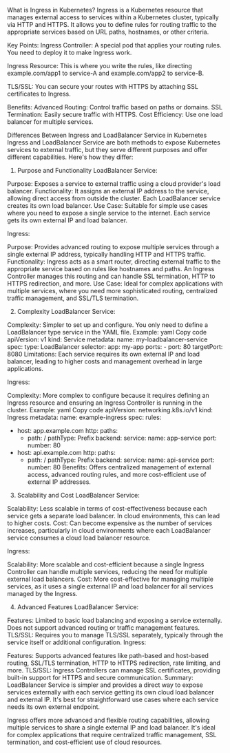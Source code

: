 What is Ingress in Kubernetes?
Ingress is a Kubernetes resource that manages external access to services within a Kubernetes cluster, typically via HTTP and HTTPS. It allows you to define rules for routing traffic to the appropriate services based on URL paths, hostnames, or other criteria.

Key Points:
Ingress Controller: A special pod that applies your routing rules. You need to deploy it to make Ingress work.

Ingress Resource: This is where you write the rules, like directing example.com/app1 to service-A and example.com/app2 to service-B.

TLS/SSL: You can secure your routes with HTTPS by attaching SSL certificates to Ingress.

Benefits:
Advanced Routing: Control traffic based on paths or domains.
SSL Termination: Easily secure traffic with HTTPS.
Cost Efficiency: Use one load balancer for multiple services.

Differences Between Ingress and LoadBalancer Service in Kubernetes
Ingress and LoadBalancer Service are both methods to expose Kubernetes services to external traffic, but they serve different purposes and offer different capabilities. Here's how they differ:

1. Purpose and Functionality
LoadBalancer Service:

Purpose: Exposes a service to external traffic using a cloud provider's load balancer.
Functionality: It assigns an external IP address to the service, allowing direct access from outside the cluster. Each LoadBalancer service creates its own load balancer.
Use Case: Suitable for simple use cases where you need to expose a single service to the internet. Each service gets its own external IP and load balancer.

Ingress:

Purpose: Provides advanced routing to expose multiple services through a single external IP address, typically handling HTTP and HTTPS traffic.
Functionality: Ingress acts as a smart router, directing external traffic to the appropriate service based on rules like hostnames and paths. An Ingress Controller manages this routing and can handle SSL termination, HTTP to HTTPS redirection, and more.
Use Case: Ideal for complex applications with multiple services, where you need more sophisticated routing, centralized traffic management, and SSL/TLS termination.

2. Complexity
LoadBalancer Service:

Complexity: Simpler to set up and configure. You only need to define a LoadBalancer type service in the YAML file.
Example:
yaml
Copy code
apiVersion: v1
kind: Service
metadata:
  name: my-loadbalancer-service
spec:
  type: LoadBalancer
  selector:
    app: my-app
  ports:
    - port: 80
      targetPort: 8080
Limitations: Each service requires its own external IP and load balancer, leading to higher costs and management overhead in large applications.

Ingress:

Complexity: More complex to configure because it requires defining an Ingress resource and ensuring an Ingress Controller is running in the cluster.
Example:
yaml
Copy code
apiVersion: networking.k8s.io/v1
kind: Ingress
metadata:
  name: example-ingress
spec:
  rules:
  - host: app.example.com
    http:
      paths:
      - path: /
        pathType: Prefix
        backend:
          service:
            name: app-service
            port:
              number: 80
  - host: api.example.com
    http:
      paths:
      - path: /
        pathType: Prefix
        backend:
          service:
            name: api-service
            port:
              number: 80
Benefits: Offers centralized management of external access, advanced routing rules, and more cost-efficient use of external IP addresses.
3. Scalability and Cost
LoadBalancer Service:

Scalability: Less scalable in terms of cost-effectiveness because each service gets a separate load balancer. In cloud environments, this can lead to higher costs.
Cost: Can become expensive as the number of services increases, particularly in cloud environments where each LoadBalancer service consumes a cloud load balancer resource.

Ingress:

Scalability: More scalable and cost-efficient because a single Ingress Controller can handle multiple services, reducing the need for multiple external load balancers.
Cost: More cost-effective for managing multiple services, as it uses a single external IP and load balancer for all services managed by the Ingress.

4. Advanced Features
LoadBalancer Service:

Features: Limited to basic load balancing and exposing a service externally. Does not support advanced routing or traffic management features.
TLS/SSL: Requires you to manage TLS/SSL separately, typically through the service itself or additional configuration.
Ingress:

Features: Supports advanced features like path-based and host-based routing, SSL/TLS termination, HTTP to HTTPS redirection, rate limiting, and more.
TLS/SSL: Ingress Controllers can manage SSL certificates, providing built-in support for HTTPS and secure communication.
Summary:
LoadBalancer Service is simpler and provides a direct way to expose services externally with each service getting its own cloud load balancer and external IP. It's best for straightforward use cases where each service needs its own external endpoint.

Ingress offers more advanced and flexible routing capabilities, allowing multiple services to share a single external IP and load balancer. It's ideal for complex applications that require centralized traffic management, SSL termination, and cost-efficient use of cloud resources.
